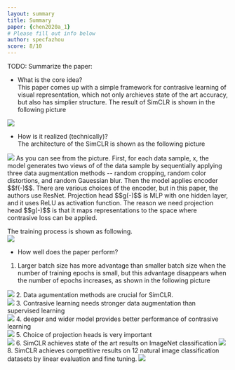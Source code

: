 ```yaml
---
layout: summary
title: Summary
paper: {chen2020a_1}
# Please fill out info below
author: specfazhou
score: 8/10
---
```


TODO: Summarize the paper:
* What is the core idea? <br/>
This paper comes up with a simple framework for contrasive learning of visual representation, which not only archieves state of the art accuracy, but also has simplier structure. The result of SimCLR is shown in the following picture <br/>
<img src = "chen2020_a_3.png">

* How is it realized (technically)? <br/>
The architecture of the SimCLR is shown as the following picture <br/>
<img src = "chen2020_a_1.png">
As you can see from the picture. First, for each data sample, x, the model generates two views of of the data sample by sequentially applying three data augmentation methods -- random cropping, random color distortions, and random Gauessian blur. Then the model applies encoder $$f(-)$$. There are various choices of the encoder, but in this paper, the authors use ResNet. Projection head $$g(-)$$ is MLP with one hidden layer, and it uses ReLU as activation function. The reason we need projection head $$g(-)$$ is that it maps representations to the space where contrasive loss can be applied. <br/>

The training process is shown as following. <br/>
<img src = "chen2020_a_2.png">


* How well does the paper perform?
1. Larger batch size has more advantage than smaller batch size when the number of training epochs is small, but this advantage disappears when the number of epochs increases, as shown in the following picture <br/>
<img src = "chen2020_a_4.png">
2. Data agumentation methods are crucial for SimCLR. <br/>
<img src = "chen2020_a_5.png">
3. Contrasive learning needs stronger data augmentation than supervised learning <br/>
<img src = "chen2020_a_6.png">
4. deeper and wider model provides better performance of contrasive learning <br/>
<img src = "chen2020_a_7.png">
5. Choice of projection heads is very important<br/>
<img src = "chen2020_a_8.png">
6. SimCLR achieves state of the art results on ImageNet classification
<img src = "chen2020_a_10.png">
8. SimCLR achieves competitive results on 12 natural image classification datasets by linear evaluation and fine tuning. 
<img src = "chen2020_a_9.png">


